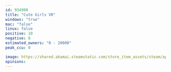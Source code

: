 ```yaml
---
id: 934990
title: "Cute Girls VR"
windows: "true"
mac: "false"
linux: false
positive: 10
negative: 8
estimated_owners: "0 - 20000"
peak_ccu: 0

image: https://shared.akamai.steamstatic.com/store_item_assets/steam/apps/934990/header.jpg?t=1644483180
opinions:
---
```

